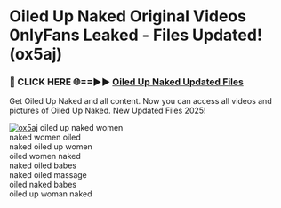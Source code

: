 # Oiled Up Naked Original Videos 0nlyFans Leaked - Files Updated! (ox5aj)

<h3>🔴 CLICK HERE 🌐==►► <a href="https://tinyurl.com/yckcrads" rel="nofollow">Oiled Up Naked Updated Files</a></h3>

Get Oiled Up Naked and all content. Now you can access all videos and pictures of Oiled Up Naked. New Updated Files 2025!

[![ox5aj](https://i.imgur.com/hpKpOFt.gif)](https://tinyurl.com/yckcrads)
oiled up naked women<br>
naked women oiled<br>
naked oiled up women<br>
oiled women naked<br>
naked oiled babes<br>
naked oiled massage<br>
oiled naked babes<br>
oiled up woman naked